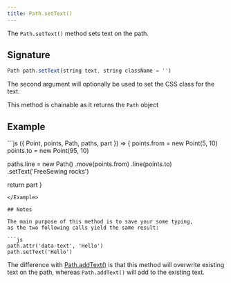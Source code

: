 ```yaml
---
title: Path.setText()
---
```


The `Path.setText()` method sets text on the path.

## Signature

```js
Path path.setText(string text, string className = '')
```

The second argument will optionally be used to set the CSS class for the text.

<Tip compact>This method is chainable as it returns the `Path` object</Tip>

## Example

<Example caption="Example of the Path.setText() method">
```js
({ Point, points, Path, paths, part }) => {
  points.from = new Point(5, 10)
  points.to = new Point(95, 10)

  paths.line = new Path()
    .move(points.from)
    .line(points.to)
    .setText('FreeSewing rocks')

  return part
}
```
</Example>

## Notes

The main purpose of this method is to save your some typing,
as the two following calls yield the same result:

```js
path.attr('data-text', 'Hello')
path.setText('Hello')
```

The difference with [Path.addText()](/reference/api/path/addtext) is that this
method will overwrite existing text on the path, whereas `Path.addText()` will
add to the existing text.
